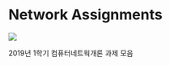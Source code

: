 # Network Assignments

<img src="https://img.shields.io/badge/Java-007396?style=flat&logo=java&logoColor=white">

2019년 1학기 컴퓨터네트웍개론 과제 모음 <br>
